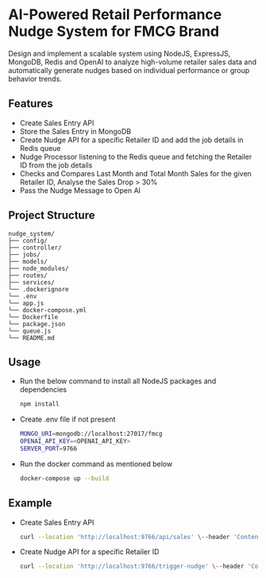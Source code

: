 # AI-Powered Retail Performance Nudge System for FMCG Brand

Design and implement a scalable system using NodeJS, ExpressJS, MongoDB, Redis and OpenAI to analyze high-volume retailer sales data and automatically generate nudges based on individual performance or group behavior trends.

## Features

- Create Sales Entry API
- Store the Sales Entry in MongoDB
- Create Nudge API for a specific Retailer ID and add the job details in Redis queue
- Nudge Processor listening to the Redis queue and fetching the Retailer ID from the job details
- Checks and Compares Last Month and Total Month Sales for the given Retailer ID, Analyse the Sales Drop > 30%
- Pass the Nudge Message to Open AI

## Project Structure

```text
nudge_system/
├── config/
├── controller/
├── jobs/
├── models/
├── node_modules/
├── routes/
├── services/
└── .dockerignore
└── .env
└── app.js
└── docker-compose.yml
└── Dockerfile
└── package.json
└── queue.js
└── README.md
```

## Usage

- Run the below command to install all NodeJS packages and dependencies
  ```bash
  npm install

- Create .env file if not present
  ```bash
  MONGO_URI=mongodb://localhost:27017/fmcg
  OPENAI_API_KEY=<OPENAI_API_KEY>
  SERVER_PORT=9766

- Run the docker command as mentioned below
  ```bash
  docker-compose up --build


## Example

- Create Sales Entry API
  ```bash
  curl --location 'http://localhost:9766/api/sales' \--header 'Content-Type: application/json' \--data '{"date": "2025-04-26T00:00:00.000Z","retailerId": "RET101","invoiceNo": "INV1001",   "brandId": "BRD001","itemId": "ITEM789","qty": 200,"rate": 50,"amount": 10000}'

- Create Nudge API for a specific Retailer ID
  ```bash
  curl --location 'http://localhost:9766/trigger-nudge' \--header 'Content-Type: application/json' \--data '{"retailerId": "RET101"}'
